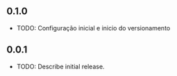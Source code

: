 ## 0.1.0

* TODO: Configuração inicial e inicio do versionamento

## 0.0.1

* TODO: Describe initial release.

